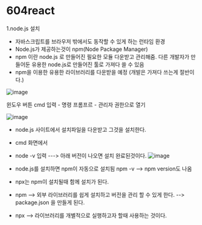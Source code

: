 # 604react

1.node.js 설치
* 자바스크립트를 브라우저 밖에서도 동작할 수 있게 하는 런타임 환경
* Node.js가 제공하는것이 npm(Node Package Manager)
* npm 이란 node.js 로 만들어진 필요한 모듈 다운받고 관리해줌. 다른 개발자가 만들어둔 유용한 node.js로 만들어진 툴로 가져다 쓸 수 있음
* npm을 이용한 유용한 라이브러리를 다운받을 예정 (개발은 가져다 쓰는게 절반이다.)

![image](https://github.com/yeon2716/web111/assets/145514579/6e2f0e9e-6293-41e7-9422-3e0e8c612f9f)

 윈도우 버튼  cmd 입력 -  명령 프롬프르 - 관리자 권한으로 열기

![image](https://github.com/yeon2716/web111/assets/145514579/514b32e2-10ea-4409-a078-0e78e77de420)  

* node.js 사이트에서 설치파일을 다운받고 그것을 설치한다.

* cmd 화면에서

* node -v 입력 ---> 아래 버전이 나오면 설치 완료된것이다.
![image](https://github.com/yeon2716/web111/assets/145514579/1b72c137-8182-4455-bc4e-980e68236036)

* node.js를 설치하면 npm이 자동으로 설치됨
  npm -v  --> npm version도 나옴

* npx는 npm이 설치될때 함께 설치가 된다.

* npm  --> 외부 라이브러리를 쉽게 설치하고 버전을 관리 할 수 있게 한다. --> package.json 을 만들게 된다. 

* npx  --> 라이브러리를 개별적으로 실행하고자 할때 사용하는 것이다.
